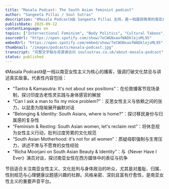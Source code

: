 ```yaml
---
title: "Masala Podcast: The South Asian feminist podcast"
author: "Sangeeta Pillai / Soul Sutras"
description: "《Masala Podcast》由 Sangeeta Pillai 主持，是一档屡获殊荣的南亚女性主义播客，聚焦性、身体、心理健康与文化禁忌等议题。节目以亲密叙事与批判性反思为特色，探讨羞耻、性骚扰、更年期、归属感与母职压力等主题，强调南亚女性的多元经验与交叉女性主义视角。曾获英国播客奖、Spotify SoundUp 奖，并登上纽约与伦敦街头广告牌。Spotify 评分为 4.8（56 条评论），在全球南亚女性主义社群中具有广泛影响力。"
publishDate: 2025-09-12
contentLanguage: en
topics: ["Intersectional Feminism", "Body Politics", "Cultural Taboos", "Motherhood Critique", "Mental Health"]
sourceUrl: "https://open.spotify.com/show/7eCWGNxaofWADklejsML95"
embedUrl: "https://open.spotify.com/embed/show/7eCWGNxaofWADklejsML95"
thumbnail: "/images/podcasts/masala-podcast.jpg"
transcript: "完整文字稿与资源请访问 soulsutras.co.uk/about-masala-podcast"
status: published
---
```


《Masala Podcast》是一档以南亚女性主义为核心的播客，强调打破文化禁忌与讲述真实故事。代表性内容包括：

- “Tantra & Kamasutra: It's not about sex positions”：在伦敦播客节现场录制，探讨印度古老性灵实践与身体感官的解放
- “Can I ask a man to fix my mice problem?”：反思女性主义与依赖之间的张力，以鼠患为隐喻展开幽默对话
- “Belonging & Identity: South Asians, where is home?”：探讨移民身份与归属感的复杂性
- “Feminism & Resting: South Asian women, let's reclaim rest”：将休息视为女性主义行动，批判过度劳累的文化规范
- “South Asian Motherhood: it's not for all women”：质疑母职强制与生育压力，讲述不育与不愿育的女性经验
- “Richa Moorjani on South Asian Beauty & Identity”：与《Never Have I Ever》演员对谈，探讨南亚女性在西方媒体中的表征与抗争

节目适合关注南亚女性主义、文化批判与身体政治的听众，尤其是对羞耻、归属、性别规范与心理健康议题感兴趣的社群。风格亲密、深刻且富有疗愈性，是南亚女性主义的重要声音平台。
